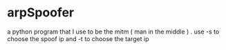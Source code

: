 # arpSpoofer
a python program that I use to be the mitm ( man in the middle ) .
use -s to choose the spoof ip and -t to choose the target ip
